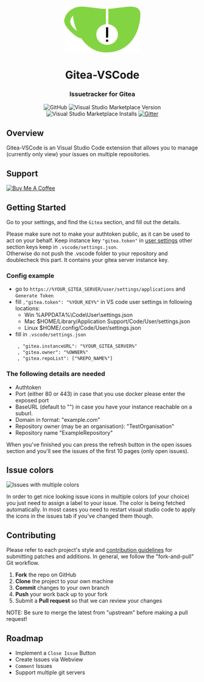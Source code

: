 <div id="vscodium-logo" align="center">
    <br />
    <img src="https://github.com/IJustDev/Gitea-VSCode/raw/master/resources/icon-highres.png" alt="VSCodium Logo" width="200"/>
    <h1>Gitea-VSCode</h1>
    <h3>Issuetracker for Gitea</h3>
</div>

<div id="badges" align="center">

![GitHub](https://img.shields.io/github/license/ijustdev/gitea-vscode)
![Visual Studio Marketplace Version](https://img.shields.io/visual-studio-marketplace/v/ijustdev.gitea-vscode)
![Visual Studio Marketplace Installs](https://img.shields.io/visual-studio-marketplace/i/ijustdev.gitea-vscode)
[![Gitter](https://badges.gitter.im/Gitea-VSCode/community.svg)](https://gitter.im/Gitea-VSCode/community?utm_source=badge&utm_medium=badge&utm_campaign=pr-badge)

</div>

## Overview
Gitea-VSCode is an Visual Studio Code extension that allows you to manage (currently only view) your issues on multiple repositories.

## Support
<a href="https://www.buymeacoffee.com/IJustDev" target="_blank"><img src="https://bmc-cdn.nyc3.digitaloceanspaces.com/BMC-button-images/custom_images/orange_img.png" alt="Buy Me A Coffee" style="height: auto !important;width: auto !important;" ></a>

## Getting Started

Go to your settings, and find the `Gitea` section, and fill out the details.

Please make sure not to make your authtoken public, as it can be used to act on your behalf.
Keep instance key `"gitea.token"` in [user settings](https://vscode.readthedocs.io/en/latest/getstarted/settings/) other section keys keep in `.vscode/settings.json`.    
Otherwise do not push the .vscode folder to your repository and doublecheck this part. It contains your gitea server instance key.

### Config example

- go to `https://%YOUR_GITEA_SERVER/user/settings/applications` and `Generate Token`
- fill `,"gitea.token": "%YOUR_KEY%"` in VS code user settings in following locations:
   - Win %APPDATA%\Code\User\settings.json
   - Mac $HOME/Library/Application Support/Code/User/settings.json
   - Linux $HOME/.config/Code/User/settings.json
- fill in `.vscode/settings.json` 
```
    , "gitea.instanceURL": "%YOUR_GITEA_SERVER%"
    , "gitea.owner": "%OWNER%"
    , "gitea.repoList": ["%REPO_NAME%"]
```

### The following details are needed

- Authtoken
- Port (either 80 or 443) in case that you use docker please enter the exposed port
- BaseURL (default to "") in case you have your instance reachable on a suburl.
- Domain in format: "example.com"
- Repository owner (may be an organisation): "TestOrganisation"
- Repository name "ExampleRepository"

When you've finished you can press the refresh button in the open issues section and you'll see the issues of the first 10 pages (only open issues).

## Issue colors

![Issues with multiple colors](./media/gitea-issues.png)

In order to get nice looking issue icons in multiple colors (of your choice) you just need to assign a label to your issue. The color is being fetched automatically. In most cases you need to restart visual studio code to apply the icons in the issues tab if you've changed them though.

## Contributing
Please refer to each project's style and [contribution guidelines](CONTRIBUTING.md) for submitting patches and additions. In general, we follow the "fork-and-pull" Git workflow.

 1. **Fork** the repo on GitHub
 2. **Clone** the project to your own machine
 3. **Commit** changes to your own branch
 4. **Push** your work back up to your fork
 5. Submit a **Pull request** so that we can review your changes

NOTE: Be sure to merge the latest from "upstream" before making a pull request!

## Roadmap

- Implement a `Close Issue` Button
- Create Issues via Webview
- `Comment` Issues
- Support multiple git servers


[logo]: resources/icon.png
